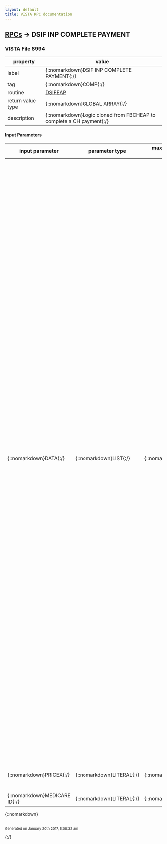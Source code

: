 ```yaml
---
layout: default
title: VISTA RPC documentation
---
```




## [RPCs](TableOfContent.md) &#8594; DSIF INP COMPLETE PAYMENT 



### VISTA File 8994 


 property | value 
--- | --- 
 label | {::nomarkdown}DSIF INP COMPLETE PAYMENT{:/}
 tag | {::nomarkdown}COMP{:/}
 routine | [DSIFEAP](http://code.osehra.org/dox/Routine_DSIFEAP_source.html)
 return value type | {::nomarkdown}GLOBAL ARRAY{:/}
 description | {::nomarkdown}Logic cloned from FBCHEAP to complete a CH payment{:/}

#### Input Parameters

| input parameter | parameter type | maximum data length | required | description | 
| --- | --- | --- | --- | --- | 
| {::nomarkdown}DATA{:/} | {::nomarkdown}LIST{:/} | {::nomarkdown}25{:/} | {::nomarkdown}true{:/} | {::nomarkdown}; [*n should start with 1](Req - DATA(*InvIEN,n)=   1 ^ Invoice Date Received (Opt - FM Date)   2 ^ Vendor (Req - IEN to file 161.2 or changed)   4 ^ Pointer to 7078 or 583 (format: \IEN;FB7078(\  or \IEN;FB583(\ )   5 ^ Treatment from date (Opt - FM date);1 (Special flag for        treatment dates) (1 means bypass the treatment date verification       and allow the user to input any date)   6 ^ Treatment to date (Opt - FM date) 6.6 ^ BILLED CHARGES   7 ^ AMOUNT CLAIMED   8 ^ AMOUNT PAID   11 ^ FEE PROGRAM (Req)  Pointer to 161.8                         15 ^ New Batch IEN (Opt - if rejects) ;           20 ^ Batch IEN  24 ^ DISCHARGE DRG (Opt if Pricex flag=1, same as 24.5) 24.5 ^ DRG Weight (Req - Type a Number between 0 and 999.9999)  26 ^ NVH PRICER AMOUNT  56 ^ FPPS CLAIM ID (Opt - Enter a non-zero number from 1 to            32 digits long, 0 decimal digits)  57 ^ FPPS LINE ITEM (Opt - This response must be a number or             a list or range or ALL, e.g., 1,3,5 or 2-4,8) Note, the following have 3 pieces:     58^.01^ Adj Reason (Req if Amount Paid not equal to Amount          Claimed - Pntr to ADJUSTMENT REASON File #161.91)    58^1^Adj Group (Req as Adj Reason - Pntr to ADJUSTMENT GROUP File           #161.92)    58^2^Adj Amount (Req as Adj Reason - Numeric : Amount Claimed -           Amount Paid)    59^Seq #(1 or 2)^Remittance Remark (Opt - Pntr to REMITTANCE REMARK               File #161.93)        (For Inpatient Invoices there is a max of 2 remarks) *InvIEN = Invoice IEN (file 162.5){:/} | 
| {::nomarkdown}PRICEX{:/} | {::nomarkdown}LITERAL{:/} | {::nomarkdown}1{:/} | {::nomarkdown}true{:/} | {::nomarkdown} Invoice Pricer exempt flag (1 - Yes, Null for no){:/} | 
| {::nomarkdown}MEDICARE ID{:/} | {::nomarkdown}LITERAL{:/} | {::nomarkdown}25{:/} | {::nomarkdown}true{:/} |  | 

{::nomarkdown} <br/><br/><p style="font-size: 11px">Generated on January 20th 2017, 5:08:32 am</p>{:/}